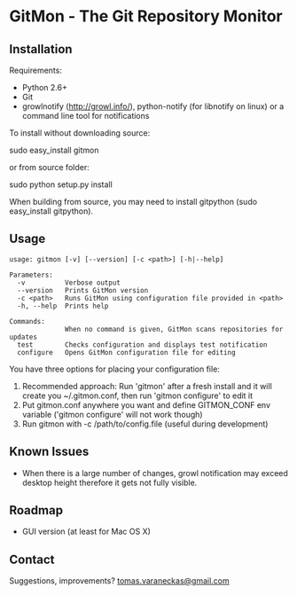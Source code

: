 GitMon - The Git Repository Monitor
===================================

Installation
------------

Requirements:

* Python 2.6+
* Git
* growlnotify (http://growl.info/), python-notify (for libnotify on linux) or a command line tool for notifications

To install without downloading source:

sudo easy_install gitmon

or from source folder:

sudo python setup.py install

When building from source, you may need to install gitpython (sudo easy_install gitpython).

Usage
-----

    usage: gitmon [-v] [--version] [-c <path>] [-h|--help]

    Parameters:
      -v          Verbose output
      --version   Prints GitMon version
      -c <path>   Runs GitMon using configuration file provided in <path>
      -h, --help  Prints help

    Commands:
                  When no command is given, GitMon scans repositories for updates
      test        Checks configuration and displays test notification
      configure   Opens GitMon configuration file for editing

You have three options for placing your configuration file:

1. Recommended approach: Run 'gitmon' after a fresh install and it will create you ~/.gitmon.conf, then run 'gitmon configure' to edit it
2. Put gitmon.conf anywhere you want and define GITMON_CONF env variable ('gitmon configure' will not work though)
3. Run gitmon with -c /path/to/config.file (useful during development)

Known Issues
------------

* When there is a large number of changes, growl notification may exceed desktop height therefore it gets not fully visible.

Roadmap
-------

* GUI version (at least for Mac OS X)

Contact
-------

Suggestions, improvements?
tomas.varaneckas@gmail.com

